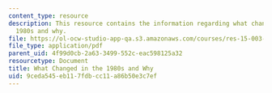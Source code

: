 ```yaml
---
content_type: resource
description: This resource contains the information regarding what changed in the
  1980s and why.
file: https://ol-ocw-studio-app-qa.s3.amazonaws.com/courses/res-15-003-shaping-the-future-of-work-15-662x-spring-2016/9ceda545eb117fdbcc11a86b50e3c7ef_MITRES_15_003S16_1980s.pdf
file_type: application/pdf
parent_uid: 4f99d0cb-2a63-3499-552c-eac598125a32
resourcetype: Document
title: What Changed in the 1980s and Why
uid: 9ceda545-eb11-7fdb-cc11-a86b50e3c7ef
---
```

